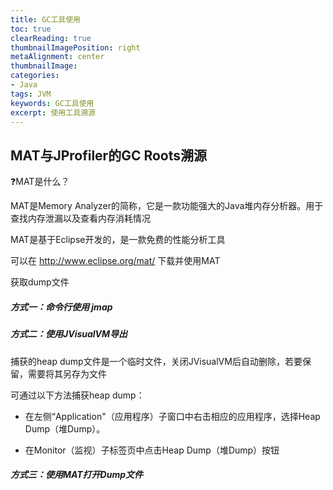 ```yaml
---
title: GC工具使用
toc: true
clearReading: true
thumbnailImagePosition: right
metaAlignment: center
thumbnailImage:
categories: 
- Java
tags: JVM
keywords: GC工具使用
excerpt: 使用工具溯源
---
```

## MAT与JProfiler的GC Roots溯源

:question:MAT是什么？

MAT是Memory Analyzer的简称，它是一款功能强大的Java堆内存分析器。用于查找内存泄漏以及查看内存消耗情况

MAT是基于Eclipse开发的，是一款免费的性能分析工具

可以在 http://www.eclipse.org/mat/ 下载并使用MAT

获取dump文件

##### 方式一：命令行使用 jmap



##### 方式二：使用JVisualVM导出

捕获的heap dump文件是一个临时文件，关闭JVisualVM后自动删除，若要保留，需要将其另存为文件

可通过以下方法捕获heap dump：

- 在左侧“Application"（应用程序）子窗口中右击相应的应用程序，选择Heap Dump（堆Dump）。 

-  在Monitor（监视）子标签页中点击Heap Dump（堆Dump）按钮

##### 方式三：使用MAT打开Dump文件
